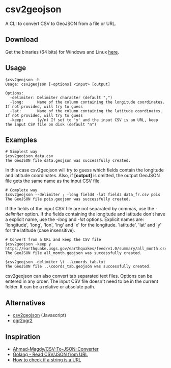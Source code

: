 # csv2geojson

A CLI to convert CSV to GeoJSON from a file or URL.

## Download

Get the binaries (64 bits) for Windows and Linux [here](https://github.com/pvernier/csv2geojson/releases).

## Usage

```
$csv2geojson -h
Usage: csv2geojson [-options] <input> [output]

Options:
  -delimiter: Delimiter character (default ",")
  -long:      Name of the column containing the longitude coordinates. If not provided, will try to guess
  -lat:       Name of the column containing the latitude coordinates. If not provided, will try to guess
  -keep:      (y/n) If set to 'y' and the input CSV is an URL, keep the input CSV file on disk (default "n")

```

## Examples

```
# Simplest way
$csv2geojson data.csv
The GeoJSON file data.geojson was successfully created.
```

In this case csv2geojson will try to guess which fields contain the longitude and latitude coordinates. Also, if **[output]** is omitted, the output GeoJSON file gets the same name as the input CSV file.

```
# Complete way
$csv2geojson --delimiter ; -long field4 -lat field3 data_fr.csv pois
The GeoJSON file pois.geojson was successfully created.
```

If the fields of the input CSV file are not separated by commas, use the *-delimiter* option. If the fields containing the longitude and latitude don't have a explicit name, use the *-long* and *-lat* options. Explicit names are: 'longitude', 'long', 'lon', 'lng' and 'x' for the longitude. 'latitude', 'lat' and 'y' for the latitude (case insensitive).

```
# Convert from a URL and keep the CSV file
$csv2geojson -keep y https://earthquake.usgs.gov/earthquakes/feed/v1.0/summary/all_month.csv
The GeoJSON file all_month.geojson was successfully created.
```

```
$csv2geojson -delimiter \t ..\coords_tab.txt
The GeoJSON file ..\coords_tab.geojson was successfully created.
```

csv2geojson can also convert tab separated text files. Options can be entered in any order. The input CSV file doesn't need to be in the current folder. It can be a relative or absolute path.

## Alternatives

* [csv2geojson](https://github.com/mapbox/csv2geojson) (Javascript)
* [ogr2ogr2](http://www.gdal.org/ogr2ogr.html)

## Inspiration

 * [Ahmad-Magdy/CSV-To-JSON-Converter](https://github.com/Ahmad-Magdy/CSV-To-JSON-Converter)
 * [Golang - Read CSV/JSON from URL](https://gist.github.com/stupidbodo/71f2b164744a18a18e74)
 * [How to check if a string is a URL](https://golangcode.com/how-to-check-if-a-string-is-a-url/)
